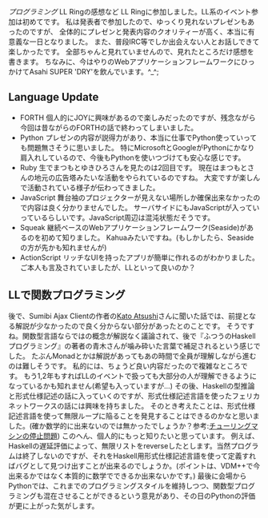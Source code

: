 *プログラミング* LL Ringの感想など
LL Ringに参加しました。LL系のイベント参加は初めてです。
私は発表者で参加したので、ゆっくり見れないプレゼンもあったのですが、
全体的にプレゼンと発表内容のクオリティーが高く、本当に有意義な一日となりました。
また、普段IRC等でしか出会えない人とお話しできて楽しかったです。
全部ちゃんと見れていませんので、見れたところだけ感想を書きます。
ちなみに、今はやりのWebアプリケーションフレームワークにひっかけてAsahi SUPER 'DRY'を飲んでいます。^_^;

## Language Update

- FORTH
個人的にJOYに興味があるので楽しみだったのですが、残念ながら今回は昔ながらのFORTHの話で終わってしまいました。
- Python
プレゼンの内容が説得力があり、本当に仕事でPython使っていっても問題無さそうに思いました。
特にMicrosoftとGoogleがPythonにかなり肩入れしているので、今後もPythonを使いつづけても安心な感じです。
- Ruby
生でまつもとゆきひろさんを見たのは2回目です。
現在はまつもとさんの地元の広告塔みたいな活動をやられているのですね。
大変ですが楽しんで活動されている様子が伝わってきました。
- JavaScript
舞台袖のプロジェクターが見えない場所しか確保出来なかったので内容は良く分かりませんでした。
サーバサイドにもJavaScriptが入っていっているらしいです。JavaScript周辺は混沌状態だそうです。
- Squeak
継続ベースのWebアプリケーションフレームワーク(Seaside)があるのを初めて知りました。
Kahuaみたいですね。(もしかしたら、Seasideの方が先かも知れませんが)
- ActionScript
リッチなUIを持ったアプリが簡単に作れるのがわかりました。
ご本人も言及されていましたが、LLといって良いのか？

## LLで関数プログラミング
後で、Sumibi Ajax Clientの作者の[Kato Atsushi](http://d.hatena.ne.jp/ktat/)さんに聞いた話では、前提となる解説が少なかったので良く分からない部分があったとのことです。
そうですね。関数型言語ならではの概念が解説なく議論されて、後で『ふつうのHaskellプログラミング』の著者の青木さんが噛み砕いた言葉で補足されるという感じでした。
たぶんMonadとかは解説があってもあの時間で全員が理解しながら進むのは難しそうです。
私的には、ちょうど良い内容だったので複雑なところです。
もう1,2年もすればLLのイベントで扱っても大部分の人が理解できるようになっているかも知れません(希望も入っていますが...)
その後、Haskellの型推論と形式仕様記述の話に入っていくのですが、形式仕様記述言語を使ったフェリカネットワークスの話には興味を持ちました。
そのとき考えたことは、形式仕様記述言語を使って無限ループに陥ることを発見することはできるのかなと思いました。(確か数学的に出来ないのでは無かったでしょうか？参考:[チューリングマシンの停止問題](http://ja.wikipedia.org/wiki/%E3%83%81%E3%83%A5%E3%83%BC%E3%83%AA%E3%83%B3%E3%82%B0%E3%83%9E%E3%82%B7%E3%83%B3%E3%81%AE%E5%81%9C%E6%AD%A2%E5%95%8F%E9%A1%8C))
このへん、個人的にもっと知りたいと思っています。
例えば、Haskellの遅延評価によって、無限リストをreverseしたとします。当然プログラムは終了しないのですが、それをHaskell用形式仕様記述言語を使って定義すればバグとして見つけ出すことが出来るのでしょうか。(ポイントは、VDM++で今出来るかではなく本質的に数学でできるか出来ないかです。)
最後に会場からPythonでは、これまでのプログラミングスタイルを維持しつつ、関数型プログラミングも混在させることができるという意見があり、その日のPythonの評価が更に上がった気がします。

